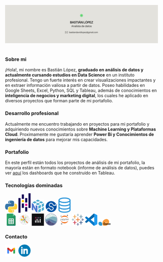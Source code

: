<div id="header" align="center">
  <img decoding="async" src="Ghbanner.jpg" width="auto"/>
</div>
<br>
<h3>Sobre mi</h3>
  <p>
¡Hola!, mi nombre es Bastián López, <b>graduado en análisis de datos y actualmente cursando estudios en Data Science</b> en un instituto profesional. Tengo un fuerte interés en crear visualizaciones impactantes y en extraer información valiosa a partir de datos. Poseo habilidades en Google Sheets, Excel, Python, SQL y Tableau, además de conocimientos en <b>inteligencia de negocios y marketing digital</b>, los cuales he aplicado en diversos proyectos que forman parte de mi portafolio.
  </p>
<h3>Desarrollo profesional</h3>
  <p>
Actualmente me encuentro trabajando en proyectos para mi portafolio y adquiriendo nuevos conocimientos sobre <b>Machine Learning y Plataformas Cloud</b>. Proximamente me gustaría aprender <b>Power Bi y Conocimientos de ingeniería de datos</b> para mejorar mis capacidades.
</p>
<h3>Portafolio</h3>
  <p>
En este perfil están todos los proyectos de análisis de mi portafolio, la mayoría están en formato notebook (informe de análisis de datos), puedes ver <a href="https://public.tableau.com/app/profile/basti.n.l.pez/vizzes" target="_blank" rel="noopener noreferrer">aquí</a> los dashboards que he construído en Tableau.
  </p>
<!-- <h3>Dashboards</h3>
  <p>
En este perfil están todos los proyectos de análisis de mi portafolio, la mayoría están en formato notebook (informe de análisis de datos), puedes ver <a href="https://public.tableau.com/app/profile/basti.n.l.pez/vizzes" target="_blank" rel="noopener noreferrer">aquí</a> los dashboards que he construído en Tableau.
  </p>-->
<h3>Tecnologías dominadas</h3>

[<img src='226051.webp' alt='python' width='40'>](https://www.python.org/) 
[<img src='pandas.png' alt='pandas' width='40'>](https://pandas.pydata.org/) 
[<img src='numpy.png' alt='numpy' width='40'>](https://numpy.org/) 
[<img src='scipy.png' alt='scipy' width='40'>](https://scipy.org/) 
[<img src='sql.png' alt='sql' width='40'>](https://es.wikipedia.org/wiki/SQL)  
[<img src='gsheets.png' alt='google sheets' width='40'>](https://g.co/kgs/VXUbF4W) 
[<img src='matplotlib.png' alt='matplotlib' width='40'>](https://matplotlib.org/) 
[<img src='plotly.jpg' alt='plotly' width='40'>](https://plotly.com/) 
[<img src='seaborn.png' alt='seaborn' width='40'>](https://seaborn.pydata.org/) 
[<img src='jupyter.png' alt='jupyter' width='40'>](https://jupyter.org/) 
[<img src='tableau.png' alt='tableau' width='40'>](https://www.tableau.com/) 
[<img src='visual-studio-code-icon.webp' alt='vscode' width='40'>](https://code.visualstudio.com/) 
[<img src='Scikit_learn_logo_small.svg.png' alt='scikit-learn' width='40'>](https://scikit-learn.org/stable/)

<!-- <h3>Racha actual de contribuciones</h3>

<a href="https://git.io/streak-stats"><img src="https://github-readme-streak-stats.herokuapp.com?user=Bastian%20LQ&theme=transparent&hide_border=true&locale=es&mode=weekly&card_width=460&card_height=170&currStreakLabel=000000&sideNums=000000&dates=000000&currStreakNum=000000&fire=39D353&stroke=000000&excludeDaysLabel=000000&sideLabels=000000&ring=39D353&background=E4E2DD" alt="GitHub Streak" /></a> 
-->
<h3>Contacto</h3>

[<img src='gmail.webp' alt='gmail' width='40'>](mailto:bastiandavidlopez@gmail.com) [<img src='linkedin.webp' alt='linkedin' width='40'>](https://www.linkedin.com/in/basti%C3%A1n-l%C3%B3pez-data-analyst/)
